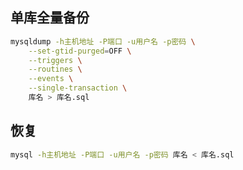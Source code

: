 ## 单库全量备份
```bash
mysqldump -h主机地址 -P端口 -u用户名 -p密码 \
    --set-gtid-purged=OFF \
    --triggers \
    --routines \
    --events \
    --single-transaction \
    库名 > 库名.sql
```

## 恢复
```bash
mysql -h主机地址 -P端口 -u用户名 -p密码 库名 < 库名.sql
```
